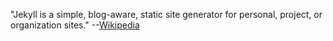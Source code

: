 "Jekyll is a simple, blog-aware, static site generator for personal, project, or organization sites."
--[Wikipedia](https://en.wikipedia.org/wiki/Jekyll_(software))
